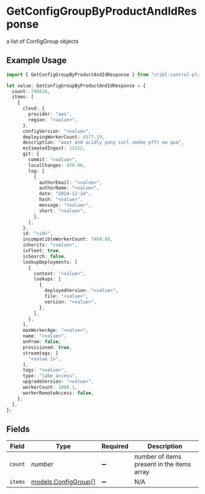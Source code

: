 # GetConfigGroupByProductAndIdResponse

a list of ConfigGroup objects

## Example Usage

```typescript
import { GetConfigGroupByProductAndIdResponse } from "cribl-control-plane/models/operations";

let value: GetConfigGroupByProductAndIdResponse = {
  count: 296628,
  items: [
    {
      cloud: {
        provider: "aws",
        region: "<value>",
      },
      configVersion: "<value>",
      deployingWorkerCount: 4577.19,
      description: "woot and acidly puny curl smoke pfft ew qua",
      estimatedIngest: 13312,
      git: {
        commit: "<value>",
        localChanges: 470.66,
        log: [
          {
            authorEmail: "<value>",
            authorName: "<value>",
            date: "2024-12-24",
            hash: "<value>",
            message: "<value>",
            short: "<value>",
          },
        ],
      },
      id: "<id>",
      incompatibleWorkerCount: 7468.88,
      inherits: "<value>",
      isFleet: true,
      isSearch: false,
      lookupDeployments: [
        {
          context: "<value>",
          lookups: [
            {
              deployedVersion: "<value>",
              file: "<value>",
              version: "<value>",
            },
          ],
        },
      ],
      maxWorkerAge: "<value>",
      name: "<value>",
      onPrem: false,
      provisioned: true,
      streamtags: [
        "<value 1>",
      ],
      tags: "<value>",
      type: "lake_access",
      upgradeVersion: "<value>",
      workerCount: 1068.1,
      workerRemoteAccess: false,
    },
  ],
};
```

## Fields

| Field                                               | Type                                                | Required                                            | Description                                         |
| --------------------------------------------------- | --------------------------------------------------- | --------------------------------------------------- | --------------------------------------------------- |
| `count`                                             | *number*                                            | :heavy_minus_sign:                                  | number of items present in the items array          |
| `items`                                             | [models.ConfigGroup](../../models/configgroup.md)[] | :heavy_minus_sign:                                  | N/A                                                 |